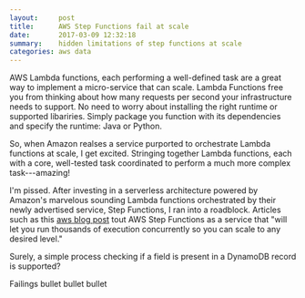 ```yaml
---
layout:     post
title:      AWS Step Functions fail at scale
date:       2017-03-09 12:32:18
summary:    hidden limitations of step functions at scale
categories: aws data
---
```


AWS Lambda functions, each performing a well-defined task are a great way to implement a micro-service that can scale. Lambda Functions free you from thinking about how many requests per second your infrastructure needs to support. No need to worry about installing the right runtime or supported libariries. Simply package you function with its dependencies and specify the runtime: Java or Python.

So, when Amazon realses a service purported to orchestrate Lambda functions at scale, I get excited. Stringing together Lambda functions, each with a core, well-tested task coordinated to perform a much more complex task---amazing!

I'm pissed. After investing in a serverless architecture powered by Amazon's marvelous sounding Lambda functions orchestrated by their newly advertised service, Step Functions, I ran into a roadblock.
Articles such as this [aws blog post](https://aws.amazon.com/blogs/aws/new-aws-step-functions-build-distributed-applications-using-visual-workflows/) 
tout AWS Step Functions as a service that "will let you run thousands of execution concurrently so you can scale to any desired level." 

Surely, a simple process checking if a field is present in a DynamoDB record is supported?

Failings
bullet 
bullet
bullet






